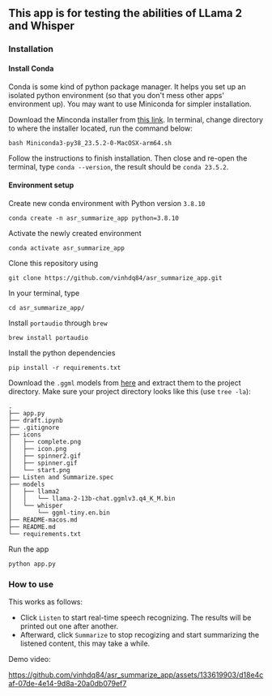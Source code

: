 ## This app is for testing the abilities of LLama 2 and Whisper

### Installation

#### Install Conda

Conda is some kind of python package manager. It helps you set up an isolated python environment (so that you don't mess other apps' environment up). You may want to use Miniconda for simpler installation.

Download the Minconda installer from [this link](https://repo.anaconda.com/miniconda/Miniconda3-py38_23.5.2-0-MacOSX-arm64.sh). In terminal, change directory to where the installer located, run the command below:

```console
bash Miniconda3-py38_23.5.2-0-MacOSX-arm64.sh
```

Follow the instructions to finish installation. Then close and re-open the terminal, type `conda --version`, the result should be `conda 23.5.2`.

#### Environment setup

Create new conda environment with Python version `3.8.10`

```console
conda create -n asr_summarize_app python=3.8.10
```

Activate the newly created environment

```console
conda activate asr_summarize_app
```

Clone this repository using

```console
git clone https://github.com/vinhdq84/asr_summarize_app.git
```

In your terminal, type

```console
cd asr_summarize_app/
```

Install `portaudio` through `brew`

```console
brew install portaudio
```

Install the python dependencies

```console
pip install -r requirements.txt
```

Download the `.ggml` models from [here](https://drive.google.com/drive/folders/1K8aeax8GKqfXGQAwJZscDRzUszK0CS15?usp=drive_link) and extract them to the project directory. Make sure your project directory looks like this (use `tree -la`):

```console
.
├── app.py
├── draft.ipynb
├── .gitignore
├── icons
│   ├── complete.png
│   ├── icon.png
│   ├── spinner2.gif
│   ├── spinner.gif
│   └── start.png
├── Listen and Summarize.spec
├── models
│   ├── llama2
│   │   └── llama-2-13b-chat.ggmlv3.q4_K_M.bin
│   └── whisper
│       └── ggml-tiny.en.bin
├── README-macos.md
├── README.md
└── requirements.txt
```

Run the app

```console
python app.py
```

### How to use

This works as follows:

- Click `Listen` to start real-time speech recognizing. The results will be printed out one after another.
- Afterward, click `Summarize` to stop recogizing and start summarizing the listened content, this may take a while.

Demo video:

https://github.com/vinhdq84/asr_summarize_app/assets/133619903/d18e4caf-07de-4e14-9d8a-20a0db079ef7
